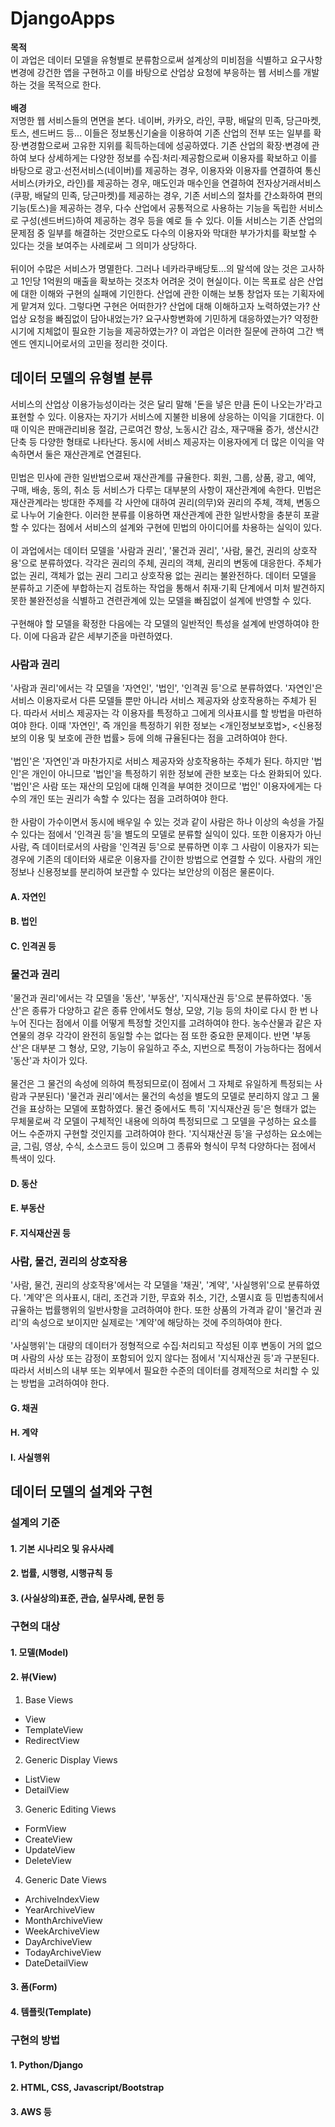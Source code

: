 # DjangoApps
**목적**  
이 과업은 데이터 모델을 유형별로 분류함으로써 설계상의 미비점을 식별하고 요구사항변경에 강건한 앱을 구현하고 이를 바탕으로 산업상 요청에 부응하는 웹 서비스를 개발하는 것을 목적으로 한다.<br>
<br>
**배경**  
저명한 웹 서비스들의 면면을 본다. 네이버, 카카오, 라인, 쿠팡, 배달의 민족, 당근마켓, 토스, 센드버드 등... 이들은 정보통신기술을 이용하여 기존 산업의 전부 또는 일부를 확장·변경함으로써 고유한 지위를 획득하는데에 성공하였다. 기존 산업의 확장·변경에 관하여 보다 상세하게는 다양한 정보를 수집·처리·제공함으로써 이용자를 확보하고 이를 바탕으로 광고·선전서비스(네이버)를 제공하는 경우, 이용자와 이용자를 연결하여 통신서비스(카카오, 라인)를 제공하는 경우, 매도인과 매수인을 연결하여 전자상거래서비스(쿠팡, 배달의 민족, 당근마켓)를 제공하는 경우, 기존 서비스의 절차를 간소화하여 편의기능(토스)을 제공하는 경우, 다수 산업에서 공통적으로 사용하는 기능을 독립한 서비스로 구성(센드버드)하여 제공하는 경우 등을 예로 들 수 있다. 이들 서비스는 기존 산업의 문제점 중 일부를 해결하는 것만으로도 다수의 이용자와 막대한 부가가치를 확보할 수 있다는 것을 보여주는 사례로써 그 의미가 상당하다.<br>
<br>
뒤이어 수많은 서비스가 명멸한다. 그러나 네카라쿠배당토...의 말석에 앉는 것은 고사하고 1인당 1억원의 매출을 확보하는 것조차 어려운 것이 현실이다. 이는 목표로 삼은 산업에 대한 이해와 구현의 실패에 기인한다. 산업에 관한 이해는 보통 창업자 또는 기획자에게 맡겨져 있다. 그렇다면 구현은 어떠한가? 산업에 대해 이해하고자 노력하였는가? 산업상 요청을 빠짐없이 담아내었는가? 요구사항변화에 기민하게 대응하였는가? 약정한 시기에 지체없이 필요한 기능을 제공하였는가? 이 과업은 이러한 질문에 관하여 그간 백엔드 엔지니어로서의 고민을 정리한 것이다.

## 데이터 모델의 유형별 분류
서비스의 산업상 이용가능성이라는 것은 달리 말해 '돈을 넣은 만큼 돈이 나오는가'라고 표현할 수 있다. 이용자는 자기가 서비스에 지불한 비용에 상응하는 이익을 기대한다. 이때 이익은 판매관리비용 절감, 근로여건 향상, 노동시간 감소, 재구매율 증가, 생산시간 단축 등 다양한 형태로 나타난다. 동시에 서비스 제공자는 이용자에게 더 많은 이익을 약속하면서 둘은 재산관계로 연결된다.<br>
<br>
민법은 민사에 관한 일반법으로써 재산관계를 규율한다. 회원, 그룹, 상품, 광고, 예약, 구매, 배송, 동의, 취소 등 서비스가 다루는 대부분의 사항이 재산관계에 속한다. 민법은 재산관계라는 방대한 주제를 각 사안에 대하여 권리(의무)와 권리의 주체, 객체, 변동으로 나누어 기술한다. 이러한 분류를 이용하면 재산관계에 관한 일반사항을 충분히 포괄할 수 있다는 점에서 서비스의 설계와 구현에 민법의 아이디어를 차용하는 실익이 있다.<br>
<br>
이 과업에서는 데이터 모델을 '사람과 권리', '물건과 권리', '사람, 물건, 권리의 상호작용'으로 분류하였다. 각각은 권리의 주체, 권리의 객체, 권리의 변동에 대응한다. 주체가 없는 권리, 객체가 없는 권리 그리고 상호작용 없는 권리는 불완전하다. 데이터 모델을 분류하고 기준에 부합하는지 검토하는 작업을 통해서 취재·기획 단계에서 미처 발견하지 못한 불완전성을 식별하고 견련관계에 있는 모델을 빠짐없이 설계에 반영할 수 있다.<br>
<br>
구현해야 할 모델을 확정한 다음에는 각 모델의 일반적인 특성을 설계에 반영하여야 한다. 이에 다음과 같은 세부기준을 마련하였다.

### 사람과 권리
'사람과 권리'에서는 각 모델을 '자연인', '법인', '인격권 등'으로 분류하였다. '자연인'은 서비스 이용자로서 다른 모델들 뿐만 아니라 서비스 제공자와 상호작용하는 주체가 된다. 따라서 서비스 제공자는 각 이용자를 특정하고 그에게 의사표시를 할 방법을 마련하여야 한다. 이때 '자연인', 즉 개인을 특정하기 위한 정보는 <개인정보보호법>, <신용정보의 이용 및 보호에 관한 법률> 등에 의해 규율된다는 점을 고려하여야 한다.<br>
<br>
'법인'은 '자연인'과 마찬가지로 서비스 제공자와 상호작용하는 주체가 된다. 하지만 '법인'은 개인이 아니므로 '법인'을 특정하기 위한 정보에 관한 보호는 다소 완화되어 있다. '법인'은 사람 또는 재산의 모임에 대해 인격을 부여한 것이므로 '법인' 이용자에게는 다수의 개인 또는 권리가 속할 수 있다는 점을 고려하여야 한다.<br>
<br>
한 사람이 가수이면서 동시에 배우일 수 있는 것과 같이 사람은 하나 이상의 속성을 가질 수 있다는 점에서 '인격권 등'을 별도의 모델로 분류할 실익이 있다. 또한 이용자가 아닌 사람, 즉 데이터로서의 사람을 '인격권 등'으로 분류하면 이후 그 사람이 이용자가 되는 경우에 기존의 데이터와 새로운 이용자를 간이한 방법으로 연결할 수 있다. 사람의 개인정보나 신용정보를 분리하여 보관할 수 있다는 보안상의 이점은 물론이다.

#### A. 자연인
#### B. 법인
#### C. 인격권 등

### 물건과 권리
'물건과 권리'에서는 각 모델을 '동산', '부동산', '지식재산권 등'으로 분류하였다. '동산'은 종류가 다양하고 같은 종류 안에서도 형상, 모양, 기능 등의 차이로 다시 한 번 나누어 진다는 점에서 이를 어떻게 특정할 것인지를 고려하여야 한다. 농수산물과 같은 자연물의 경우 각각이 완전히 동일할 수는 없다는 점 또한 중요한 문제이다. 반면 '부동산'은 대부분 그 형상, 모양, 기능이 유일하고 주소, 지번으로 특정이 가능하다는 점에서 '동산'과 차이가 있다.<br>
<br>
물건은 그 물건의 속성에 의하여 특정되므로(이 점에서 그 자체로 유일하게 특정되는 사람과 구분된다) '물건과 권리'에서는 물건의 속성을 별도의 모델로 분리하지 않고 그 물건을 표상하는 모델에 포함하였다. 물건 중에서도 특히 '지식재산권 등'은 형태가 없는 무체물로써 각 모델이 구체적인 내용에 의하여 특정되므로 그 모델을 구성하는 요소를 어느 수준까지 구현할 것인지를 고려하여야 한다. '지식재산권 등'을 구성하는 요소에는 글, 그림, 영상, 수식, 소스코드 등이 있으며 그 종류와 형식이 무척 다양하다는 점에서 특색이 있다.

#### D. 동산
#### E. 부동산
#### F. 지식재산권 등

### 사람, 물건, 권리의 상호작용
'사람, 물건, 권리의 상호작용'에서는 각 모델을 '채권', '계약', '사실행위'으로 분류하였다. '계약'은 의사표시, 대리, 조건과 기한, 무효와 취소, 기간, 소멸시효 등 민법총칙에서 규율하는 법률행위의 일반사항을 고려하여야 한다. 또한 상품의 가격과 같이 '물건과 권리'의 속성으로 보이지만 실제로는 '계약'에 해당하는 것에 주의하여야 한다.<br>
<br>
'사실행위'는 대량의 데이터가 정형적으로 수집·처리되고 작성된 이후 변동이 거의 없으며 사람의 사상 또는 감정이 포함되어 있지 않다는 점에서 '지식재산권 등'과 구분된다. 따라서 서비스의 내부 또는 외부에서 필요한 수준의 데이터를 경제적으로 처리할 수 있는 방법을 고려하여야 한다.

#### G. 채권
#### H. 계약
#### I. 사실행위

## 데이터 모델의 설계와 구현

### 설계의 기준
#### 1. 기본 시나리오 및 유사사례
#### 2. 법률, 시행령, 시행규칙 등
#### 3. (사실상의)표준, 관습, 실무사례, 문헌 등

### 구현의 대상
#### 1. 모델(Model)
#### 2. 뷰(View)
1. Base Views
* View
* TemplateView
* RedirectView
2. Generic Display Views
* ListView
* DetailView
3. Generic Editing Views
* FormView
* CreateView
* UpdateView
* DeleteView
4. Generic Date Views
* ArchiveIndexView
* YearArchiveView
* MonthArchiveView
* WeekArchiveView
* DayArchiveView
* TodayArchiveView
* DateDetailView

#### 3. 폼(Form)
#### 4. 템플릿(Template)

### 구현의 방법
#### 1. Python/Django
#### 2. HTML, CSS, Javascript/Bootstrap
#### 3. AWS 등